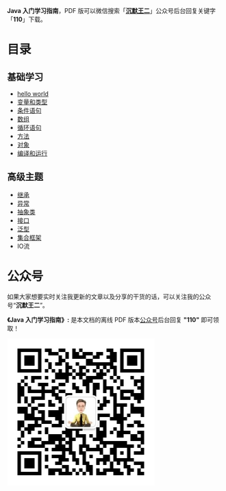 

**Java 入门学习指南**，PDF 版可以微信搜索「[**沉默王二**](#公众号)」公众号后台回复关键字「**110**」下载。

# 目录

## 基础学习

- [hello world](docs/hellowrold.md)
- [变量和类型](docs/variable-and-type.md)
- [条件语句](docs/condition.md)
- [数组](docs/array.md)
- [循环语句](docs/loop.md)
- [方法](docs/method.md)
- [对象](docs/object.md)
- [编译和运行](docs/javac-java.md)

## 高级主题

- [继承](docs/extends.md)
- [异常](docs/exception.md)
- [抽象类](docs/abstract.md)
- [接口](docs/interface.md)
- [泛型](docs/fanxing.md)
- [集合框架](docs/collections.md)
- IO流

# 公众号

如果大家想要实时关注我更新的文章以及分享的干货的话，可以关注我的公众号“**沉默王二**”。

**《Java 入门学习指南》:** 是本文档的离线 PDF 版本[公众号](#公众号)后台回复 **"110"** 即可领取！

![我的公众号](images/cmower.jpg)